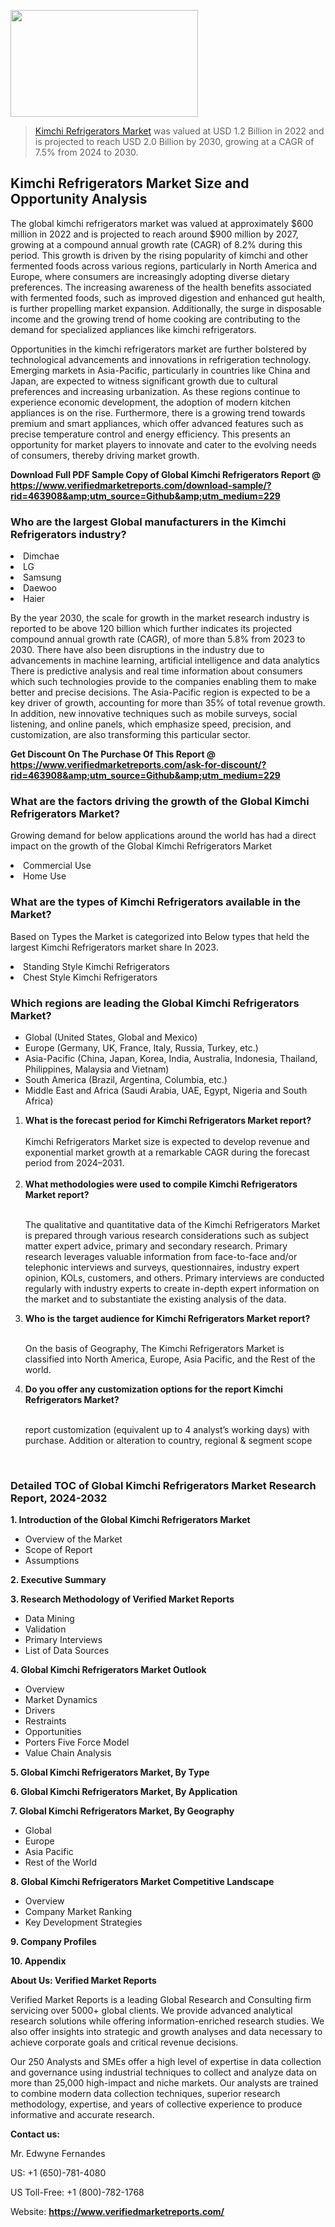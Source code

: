 <img src="https://ffe5etoiles.com/wp-content/uploads/2024/12/MST1-300x171.png" alt="" width="300" height="171" class="alignnone size-medium wp-image-20088" /><blockquote><p><p><a href="https://www.verifiedmarketreports.com/download-sample/?rid=463908&utm_source=Github&utm_medium=229" target="_blank">Kimchi Refrigerators Market</a> was valued at USD 1.2 Billion in 2022 and is projected to reach USD 2.0 Billion by 2030, growing at a CAGR of 7.5% from 2024 to 2030.</p></blockquote><p><h2>Kimchi Refrigerators Market Size and Opportunity Analysis</h2><p>The global kimchi refrigerators market was valued at approximately $600 million in 2022 and is projected to reach around $900 million by 2027, growing at a compound annual growth rate (CAGR) of 8.2% during this period. This growth is driven by the rising popularity of kimchi and other fermented foods across various regions, particularly in North America and Europe, where consumers are increasingly adopting diverse dietary preferences. The increasing awareness of the health benefits associated with fermented foods, such as improved digestion and enhanced gut health, is further propelling market expansion. Additionally, the surge in disposable income and the growing trend of home cooking are contributing to the demand for specialized appliances like kimchi refrigerators.</p><p>Opportunities in the kimchi refrigerators market are further bolstered by technological advancements and innovations in refrigeration technology. Emerging markets in Asia-Pacific, particularly in countries like China and Japan, are expected to witness significant growth due to cultural preferences and increasing urbanization. As these regions continue to experience economic development, the adoption of modern kitchen appliances is on the rise. Furthermore, there is a growing trend towards premium and smart appliances, which offer advanced features such as precise temperature control and energy efficiency. This presents an opportunity for market players to innovate and cater to the evolving needs of consumers, thereby driving market growth.</p></p><p class=""><strong>Download Full PDF Sample Copy of Global Kimchi Refrigerators Report @ <a href="https://www.verifiedmarketreports.com/download-sample/?rid=463908&amp;utm_source=Github&amp;utm_medium=229" target="_blank">https://www.verifiedmarketreports.com/download-sample/?rid=463908&amp;utm_source=Github&amp;utm_medium=229</a></strong></p><h3 id="" class="">Who are the largest Global manufacturers in the Kimchi Refrigerators industry?</h3><p><li>Dimchae</li><li> LG</li><li> Samsung</li><li> Daewoo</li><li> Haier</li></p><div class=""><div class="" dir="" data-message-author-role="" data-message-id="" data-message-model-slug=""><div class=""><div class=""><div class=""><div class="" dir="" data-message-author-role="" data-message-id="" data-message-model-slug=""><div class=""><div class=""><p>By the year 2030, the scale for growth in the market research industry is reported to be above 120 billion which further indicates its projected compound annual growth rate (CAGR), of more than 5.8% from 2023 to 2030. There have also been disruptions in the industry due to advancements in machine learning, artificial intelligence and data analytics There is predictive analysis and real time information about consumers which such technologies provide to the companies enabling them to make better and precise decisions. The Asia-Pacific region is expected to be a key driver of growth, accounting for more than 35% of total revenue growth. In addition, new innovative techniques such as mobile surveys, social listening, and online panels, which emphasize speed, precision, and customization, are also transforming this particular sector.</p><p><strong>Get Discount On The Purchase Of This Report @&nbsp; <a href="https://www.verifiedmarketreports.com/ask-for-discount/?rid=463908&amp;utm_source=Github&amp;utm_medium=229" target="_blank">https://www.verifiedmarketreports.com/ask-for-discount/?rid=463908&amp;utm_source=Github&amp;utm_medium=229</a></strong></p></div></div></div></div></div></div></div></div><h3 id="" class="">What are the factors driving the growth of the Global Kimchi Refrigerators Market?</h3><p id="" class="">Growing demand for below applications around the world has had a direct impact on the growth of the Global Kimchi Refrigerators Market</p><p id="" class=""><li>Commercial Use</li><li> Home Use</li></p><h3 id="" class="">What are the types of Kimchi Refrigerators available in the Market?</h3><p id="" class="">Based on Types the Market is categorized into Below types that held the largest Kimchi Refrigerators market share In 2023.</p><p id="" class=""><li>Standing Style Kimchi Refrigerators</li><li> Chest Style Kimchi Refrigerators</li></p><h3 id="" class="">Which regions are leading the Global Kimchi Refrigerators Market?</h3><ul><li>Global (United States, Global and Mexico)</li><li>Europe (Germany, UK, France, Italy, Russia, Turkey, etc.)</li><li>Asia-Pacific (China, Japan, Korea, India, Australia, Indonesia, Thailand, Philippines, Malaysia and Vietnam)</li><li>South America (Brazil, Argentina, Columbia, etc.)</li><li>Middle East and Africa (Saudi Arabia, UAE, Egypt, Nigeria and South Africa)</li></ul><p><ol><li><strong>What is the forecast period for Kimchi Refrigerators Market report?<br /></strong><br /><span data-sheets-root="1" data-sheets-value="{&quot;1&quot;:2,&quot;2&quot;:&quot;XXXX size is expected to develop revenue and exponential market growth at a remarkable CAGR during the forecast period from 2024&ndash;2030.&quot;}" data-sheets-userformat="{&quot;2&quot;:12674,&quot;4&quot;:{&quot;1&quot;:2,&quot;2&quot;:16776960},&quot;10&quot;:2,&quot;11&quot;:0,&quot;15&quot;:&quot;Arial&quot;,&quot;16&quot;:12}">Kimchi Refrigerators Market size is expected to develop revenue and exponential market growth at a remarkable CAGR during the forecast period from 2024&ndash;2031.</span><br /><br /></li><li><strong>What methodologies were used to compile Kimchi Refrigerators Market report?<br /><br /></strong><p>The qualitative and quantitative data of the&nbsp;Kimchi Refrigerators Market is prepared through various research considerations such as subject matter expert advice, primary and secondary research. Primary research leverages valuable information from face-to-face and/or telephonic interviews and surveys, questionnaires, industry expert opinion, KOLs, customers, and others. Primary interviews are conducted regularly with industry experts to create in-depth expert information on the market and to substantiate the existing analysis of the data.&nbsp;</p></li><li><strong>Who is the target audience for Kimchi Refrigerators Market report?<br /><br /></strong><p>On the basis of Geography, The&nbsp;Kimchi Refrigerators Market is classified into North America, Europe, Asia Pacific, and the Rest of the world.</p></li><li><strong>Do you offer any customization options for the report Kimchi Refrigerators Market?<br /><br /></strong><p>report customization (equivalent up to 4 analyst&rsquo;s working days) with purchase. Addition or alteration to country, regional &amp; segment scope</p><p>&nbsp;</p></li></ol></p><h3 id="" class="">Detailed TOC of Global Kimchi Refrigerators Market Research Report, 2024-2032</h3><p id="" class=""><strong>1. Introduction of the Global Kimchi Refrigerators Market</strong></p><ul><li>Overview of the Market</li><li>Scope of Report</li><li>Assumptions</li></ul><p id="" class=""><strong>2. Executive Summary</strong></p><p id="" class=""><strong>3. Research Methodology of&nbsp;Verified Market Reports</strong></p><ul><li>Data Mining</li><li>Validation</li><li>Primary Interviews</li><li>List of Data Sources</li></ul><p id="" class=""><strong>4. Global Kimchi Refrigerators Market Outlook</strong></p><ul><li>Overview</li><li>Market Dynamics</li><li>Drivers</li><li>Restraints</li><li>Opportunities</li><li>Porters Five Force Model</li><li>Value Chain Analysis</li></ul><p id="" class=""><strong>5. Global Kimchi Refrigerators Market, By&nbsp;Type</strong></p><p id="" class=""><strong>6. Global Kimchi Refrigerators Market, By Application</strong></p><p id="" class=""><strong>7. Global Kimchi Refrigerators Market, By Geography</strong></p><ul><li>Global</li><li>Europe</li><li>Asia Pacific</li><li>Rest of the World</li></ul><p id="" class=""><strong>8. Global Kimchi Refrigerators Market Competitive Landscape</strong></p><ul><li>Overview</li><li>Company Market Ranking</li><li>Key Development Strategies</li></ul><p id="" class=""><strong>9. Company Profiles</strong></p><p id="" class=""><strong>10. Appendix</strong></p><p id="" class=""><strong>About Us: Verified Market Reports</strong></p><p id="" class="">Verified Market Reports is a leading Global Research and Consulting firm servicing over 5000+ global clients. We provide advanced analytical research solutions while offering information-enriched research studies. We also offer insights into strategic and growth analyses and data necessary to achieve corporate goals and critical revenue decisions.</p><p id="" class="">Our 250 Analysts and SMEs offer a high level of expertise in data collection and governance using industrial techniques to collect and analyze data on more than 25,000 high-impact and niche markets. Our analysts are trained to combine modern data collection techniques, superior research methodology, expertise, and years of collective experience to produce informative and accurate research.</p><p id="" class=""><strong>Contact us:</strong></p><p id="" class="">Mr. Edwyne Fernandes</p><p id="" class="">US: +1 (650)-781-4080</p><p id="" class="">US Toll-Free: +1 (800)-782-1768</p><p id="" class="">Website: <a target="" data-test-app-aware-link=""><strong>https://www.verifiedmarketreports.com/</strong></a></p>
